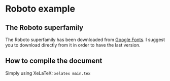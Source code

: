 # Roboto example
## The Roboto superfamily
The Roboto superfamily has been downloaded from [Google Fonts](https://fonts.google.com/?query=roboto).
I suggest you to download directly from it in order to have the last version.

## How to compile the document
Simply using XeLaTeX: `xelatex main.tex`
